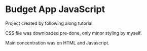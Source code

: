 # Budget App JavaScript

Project created by following along tutorial.

CSS file was downloaded pre-done, only minor styling by myself.

Main concentration was on HTML and Javascript. 